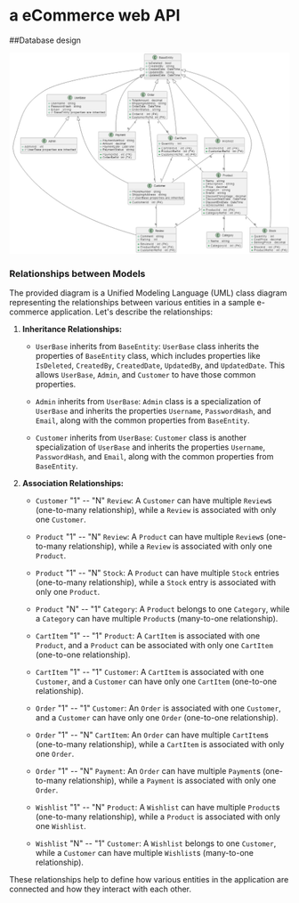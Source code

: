 # a eCommerce web API
##Database design
 
![UML_eCom](/assests/UML_eCom.drawio.png)

### Relationships between Models

The provided diagram is a Unified Modeling Language (UML) class diagram representing the relationships between various entities in a sample e-commerce application. Let's describe the relationships:

1. **Inheritance Relationships:**

   - `UserBase` inherits from `BaseEntity`: `UserBase` class inherits the properties of `BaseEntity` class, which includes properties like `IsDeleted`, `CreatedBy`, `CreatedDate`, `UpdatedBy`, and `UpdatedDate`. This allows `UserBase`, `Admin`, and `Customer` to have those common properties.

   - `Admin` inherits from `UserBase`: `Admin` class is a specialization of `UserBase` and inherits the properties `Username`, `PasswordHash`, and `Email`, along with the common properties from `BaseEntity`.

   - `Customer` inherits from `UserBase`: `Customer` class is another specialization of `UserBase` and inherits the properties `Username`, `PasswordHash`, and `Email`, along with the common properties from `BaseEntity`.

2. **Association Relationships:**

   - `Customer` "1" -- "N" `Review`: A `Customer` can have multiple `Review`s (one-to-many relationship), while a `Review` is associated with only one `Customer`.

   - `Product` "1" -- "N" `Review`: A `Product` can have multiple `Review`s (one-to-many relationship), while a `Review` is associated with only one `Product`.

   - `Product` "1" -- "N" `Stock`: A `Product` can have multiple `Stock` entries (one-to-many relationship), while a `Stock` entry is associated with only one `Product`.

   - `Product` "N" -- "1" `Category`: A `Product` belongs to one `Category`, while a `Category` can have multiple `Product`s (many-to-one relationship).

   - `CartItem` "1" -- "1" `Product`: A `CartItem` is associated with one `Product`, and a `Product` can be associated with only one `CartItem` (one-to-one relationship).

   - `CartItem` "1" -- "1" `Customer`: A `CartItem` is associated with one `Customer`, and a `Customer` can have only one `CartItem` (one-to-one relationship).

   - `Order` "1" -- "1" `Customer`: An `Order` is associated with one `Customer`, and a `Customer` can have only one `Order` (one-to-one relationship).

   - `Order` "1" -- "N" `CartItem`: An `Order` can have multiple `CartItem`s (one-to-many relationship), while a `CartItem` is associated with only one `Order`.

   - `Order` "1" -- "N" `Payment`: An `Order` can have multiple `Payment`s (one-to-many relationship), while a `Payment` is associated with only one `Order`.

   - `Wishlist` "1" -- "N" `Product`: A `Wishlist` can have multiple `Product`s (one-to-many relationship), while a `Product` is associated with only one `Wishlist`.

   - `Wishlist` "N" -- "1" `Customer`: A `Wishlist` belongs to one `Customer`, while a `Customer` can have multiple `Wishlist`s (many-to-one relationship).

These relationships help to define how various entities in the application are connected and how they interact with each other.